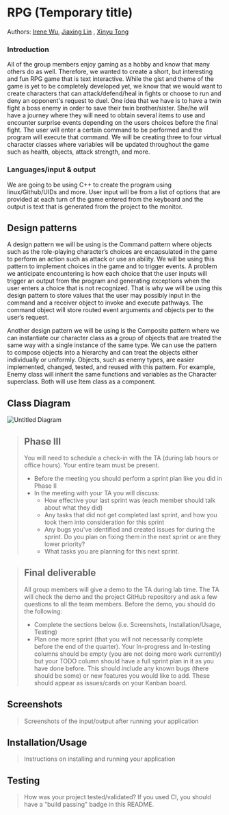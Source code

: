 # RPG (Temporary title) 
 Authors: [Irene Wu](https://github.com/iwu021), [Jiaxing Lin](https://github.com/jlin1110) , [Xinyu Tong](https://github.com/xtong019) 

### Introduction 
All of the group members enjoy gaming as a hobby and know that many others do as well. Therefore, we wanted to create a short, but interesting and fun RPG game that is text interactive. While the gist and theme of the game is yet to be completely developed yet, we know that we would want to create characters that can attack/defend/heal in fights or choose to run and deny an opponent's request to duel. One idea that we have is to have a twin fight a boss enemy in order to save their twin brother/sister. She/he will have a journey where they will need to obtain several items to use and encounter surprise events depending on the users choices before the final fight. The user will enter a certain command to be performed and the program will execute that command. We will be creating three to four virtual character classes where variables will be updated throughout the game such as health, objects, attack strength, and more.  

### Languages/input & output
 We are going to be using C++ to create the program using linux/Github/UIDs and more. User input will be from a list of options that are provided at each turn of the game entered from the keyboard and the output is text that is generated from the project to the monitor. 
## Design patterns 
A design pattern we will be using is the Command pattern where objects such as the role-playing character’s choices are encapsulated in the game to perform an action such as attack or use an ability. We will be using this pattern to implement choices in the game and to trigger events. A problem we anticipate encountering is how each choice that the user inputs will trigger an output from the program and generating exceptions when the user enters a choice that is not recognized. That is why we will be using this design pattern to store values that the user may possibly input in the command and a receiver object to invoke and execute pathways. The command object will store routed event arguments and objects per to the user’s request. 

Another design pattern we will be using is the Composite pattern where we can instantiate our character class as a group of objects that are treated the same way with a single instance of the same type. We can use the pattern to compose objects into a hierarchy and can treat the objects either individually or uniformly. Objects, such as enemy types, are easier implemented, changed, tested, and reused with this pattern. For example, Enemy class will inherit the same functions and variables as the Character superclass. Both will use Item class as a component. 


## Class Diagram
![Untitled Diagram](https://user-images.githubusercontent.com/81645935/118563641-c9a98300-b723-11eb-8475-3698983f17fc.png)



 > ## Phase III
 > You will need to schedule a check-in with the TA (during lab hours or office hours). Your entire team must be present. 
 > * Before the meeting you should perform a sprint plan like you did in Phase II
 > * In the meeting with your TA you will discuss: 
 >   - How effective your last sprint was (each member should talk about what they did)
 >   - Any tasks that did not get completed last sprint, and how you took them into consideration for this sprint
 >   - Any bugs you've identified and created issues for during the sprint. Do you plan on fixing them in the next sprint or are they lower priority?
 >   - What tasks you are planning for this next sprint.

 > ## Final deliverable
 > All group members will give a demo to the TA during lab time. The TA will check the demo and the project GitHub repository and ask a few questions to all the team members. 
 > Before the demo, you should do the following:
 > * Complete the sections below (i.e. Screenshots, Installation/Usage, Testing)
 > * Plan one more sprint (that you will not necessarily complete before the end of the quarter). Your In-progress and In-testing columns should be empty (you are not doing more work currently) but your TODO column should have a full sprint plan in it as you have done before. This should include any known bugs (there should be some) or new features you would like to add. These should appear as issues/cards on your Kanban board. 
 
 ## Screenshots
 > Screenshots of the input/output after running your application
 ## Installation/Usage
 > Instructions on installing and running your application
 ## Testing
 > How was your project tested/validated? If you used CI, you should have a "build passing" badge in this README.
 
